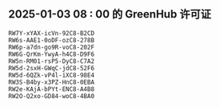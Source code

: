 ## 2025-01-03 08 : 00 的 GreenHub 许可证
```
RW7Y-xYAX-icVn-92C8-B2CD
RW6s-AAE1-0oDF-ozC8-278B
RW6p-a7dn-go9R-voC8-202F
RW6G-QrKm-YwyA-h4C8-D9F6
RW5n-RM01-rsP5-DyC8-C7A2
RW5d-2sxH-GWqC-jdC8-52F6
RW5d-6QZk-vP4l-iXC8-98E4
RW3S-B4by-x3PZ-HnC8-0EBA
RW2e-KAjA-bPYt-ENC8-A4B8
RW2O-Q2xo-GD84-woC8-4BA0
```
